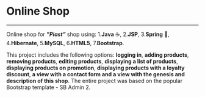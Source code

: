 # Online Shop
  -----------

Online shop for ***"Piast"*** shop using: 
1.**Java** :coffee:, 
2.**JSP**, 
3.**Spring** :leaves:, 
4.**Hibernate**, 
5.**MySQL**, 
6.**HTML5**, 
7.**Bootstrap**.

This project includes the following options: **logging in**, **adding products**, **removing products**, **editing products**, **displaying a list of products**, 
**displaying products on promotion**, **displaying products with a loyalty discount**, **a view with a contact form and a view with the genesis and description
of this shop**. The entire project was based on the popular Bootstrap template - SB Admin 2.
